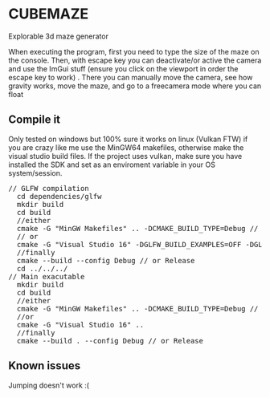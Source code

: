# CUBEMAZE
Explorable 3d maze generator

When executing the program, first you need to type the size of the maze on the console. Then, with escape key you can deactivate/or active the camera and use the ImGui stuff (ensure you click on the viewport in order the escape key to work) . There you can manually move the camera, see how gravity works, move the maze, and go to a freecamera mode where you can float

## Compile it
Only tested on windows but 100% sure it works on linux (Vulkan FTW)
if you are crazy like me use the MinGW64 makefiles, otherwise make the visual studio build files.
If the project uses vulkan, make sure you have installed the SDK and set as an enviroment variable in your OS system/session.
<pre>
// GLFW compilation
  cd dependencies/glfw
  mkdir build
  cd build
  //either
  cmake -G "MinGW Makefiles" .. -DCMAKE_BUILD_TYPE=Debug // or Release
  // or
  cmake -G "Visual Studio 16" -DGLFW_BUILD_EXAMPLES=OFF -DGLFW_BUILD_TESTS=OFF -DGLFW_BUILD_DOCS=OFF ..
  //finally
  cmake --build --config Debug // or Release
  cd ../../../
// Main exacutable
  mkdir build
  cd build
  //either
  cmake -G "MinGW Makefiles" .. -DCMAKE_BUILD_TYPE=Debug // or Release
  //or
  cmake -G "Visual Studio 16" ..
  //finally
  cmake --build . --config Debug // or Release
</pre>
</pre>

## Known issues
Jumping doesn't work :( 
